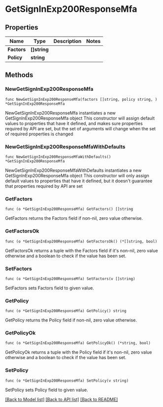 # GetSignInExp200ResponseMfa

## Properties

Name | Type | Description | Notes
------------ | ------------- | ------------- | -------------
**Factors** | **[]string** |  | 
**Policy** | **string** |  | 

## Methods

### NewGetSignInExp200ResponseMfa

`func NewGetSignInExp200ResponseMfa(factors []string, policy string, ) *GetSignInExp200ResponseMfa`

NewGetSignInExp200ResponseMfa instantiates a new GetSignInExp200ResponseMfa object
This constructor will assign default values to properties that have it defined,
and makes sure properties required by API are set, but the set of arguments
will change when the set of required properties is changed

### NewGetSignInExp200ResponseMfaWithDefaults

`func NewGetSignInExp200ResponseMfaWithDefaults() *GetSignInExp200ResponseMfa`

NewGetSignInExp200ResponseMfaWithDefaults instantiates a new GetSignInExp200ResponseMfa object
This constructor will only assign default values to properties that have it defined,
but it doesn't guarantee that properties required by API are set

### GetFactors

`func (o *GetSignInExp200ResponseMfa) GetFactors() []string`

GetFactors returns the Factors field if non-nil, zero value otherwise.

### GetFactorsOk

`func (o *GetSignInExp200ResponseMfa) GetFactorsOk() (*[]string, bool)`

GetFactorsOk returns a tuple with the Factors field if it's non-nil, zero value otherwise
and a boolean to check if the value has been set.

### SetFactors

`func (o *GetSignInExp200ResponseMfa) SetFactors(v []string)`

SetFactors sets Factors field to given value.


### GetPolicy

`func (o *GetSignInExp200ResponseMfa) GetPolicy() string`

GetPolicy returns the Policy field if non-nil, zero value otherwise.

### GetPolicyOk

`func (o *GetSignInExp200ResponseMfa) GetPolicyOk() (*string, bool)`

GetPolicyOk returns a tuple with the Policy field if it's non-nil, zero value otherwise
and a boolean to check if the value has been set.

### SetPolicy

`func (o *GetSignInExp200ResponseMfa) SetPolicy(v string)`

SetPolicy sets Policy field to given value.



[[Back to Model list]](../README.md#documentation-for-models) [[Back to API list]](../README.md#documentation-for-api-endpoints) [[Back to README]](../README.md)


